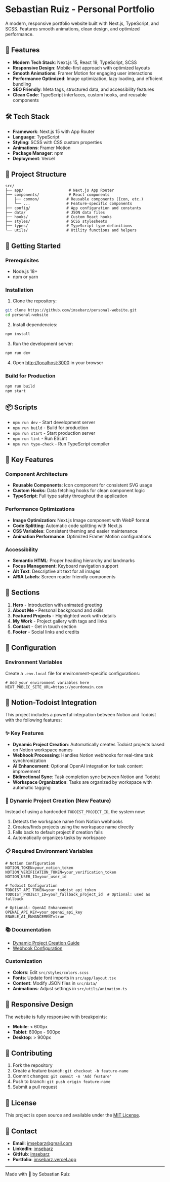 # Sebastian Ruiz - Personal Portfolio

A modern, responsive portfolio website built with Next.js, TypeScript, and SCSS. Features smooth animations, clean design, and optimized performance.

## 🚀 Features

- **Modern Tech Stack**: Next.js 15, React 19, TypeScript, SCSS
- **Responsive Design**: Mobile-first approach with optimized layouts
- **Smooth Animations**: Framer Motion for engaging user interactions
- **Performance Optimized**: Image optimization, lazy loading, and efficient bundling
- **SEO Friendly**: Meta tags, structured data, and accessibility features
- **Clean Code**: TypeScript interfaces, custom hooks, and reusable components

## 🛠️ Tech Stack

- **Framework**: Next.js 15 with App Router
- **Language**: TypeScript
- **Styling**: SCSS with CSS custom properties
- **Animations**: Framer Motion
- **Package Manager**: npm
- **Deployment**: Vercel

## 📁 Project Structure

```
src/
├── app/                    # Next.js App Router
├── components/             # React components
│   ├── common/            # Reusable components (Icon, etc.)
│   └── ...                # Feature-specific components
├── config/                # App configuration and constants
├── data/                  # JSON data files
├── hooks/                 # Custom React hooks
├── styles/                # SCSS stylesheets
├── types/                 # TypeScript type definitions
└── utils/                 # Utility functions and helpers
```

## 🚀 Getting Started

### Prerequisites

- Node.js 18+ 
- npm or yarn

### Installation

1. Clone the repository:
```bash
git clone https://github.com/imsebarz/personal-website.git
cd personal-website
```

2. Install dependencies:
```bash
npm install
```

3. Run the development server:
```bash
npm run dev
```

4. Open [http://localhost:3000](http://localhost:3000) in your browser

### Build for Production

```bash
npm run build
npm start
```

## 📦 Scripts

- `npm run dev` - Start development server
- `npm run build` - Build for production
- `npm run start` - Start production server
- `npm run lint` - Run ESLint
- `npm run type-check` - Run TypeScript compiler

## 🎨 Key Features

### Component Architecture
- **Reusable Components**: Icon component for consistent SVG usage
- **Custom Hooks**: Data fetching hooks for clean component logic
- **TypeScript**: Full type safety throughout the application

### Performance Optimizations
- **Image Optimization**: Next.js Image component with WebP format
- **Code Splitting**: Automatic code splitting with Next.js
- **CSS Variables**: Consistent theming and easier maintenance
- **Animation Performance**: Optimized Framer Motion configurations

### Accessibility
- **Semantic HTML**: Proper heading hierarchy and landmarks
- **Focus Management**: Keyboard navigation support
- **Alt Text**: Descriptive alt text for all images
- **ARIA Labels**: Screen reader friendly components

## 🌟 Sections

1. **Hero** - Introduction with animated greeting
2. **About Me** - Personal background and skills
3. **Featured Projects** - Highlighted work with details
4. **My Work** - Project gallery with tags and links
5. **Contact** - Get in touch section
6. **Footer** - Social links and credits

## 🔧 Configuration

### Environment Variables
Create a `.env.local` file for environment-specific configurations:

```env
# Add your environment variables here
NEXT_PUBLIC_SITE_URL=https://yourdomain.com
```

## 🔗 Notion-Todoist Integration

This project includes a powerful integration between Notion and Todoist with the following features:

### ✨ Key Features
- **Dynamic Project Creation**: Automatically creates Todoist projects based on Notion workspace names
- **Webhook Processing**: Handles Notion webhooks for real-time task synchronization
- **AI Enhancement**: Optional OpenAI integration for task content improvement
- **Bidirectional Sync**: Task completion sync between Notion and Todoist
- **Workspace Organization**: Tasks are organized by workspace with automatic tagging

### 🚀 Dynamic Project Creation (New Feature)
Instead of using a hardcoded `TODOIST_PROJECT_ID`, the system now:
1. Detects the workspace name from Notion webhooks
2. Creates/finds projects using the workspace name directly
3. Falls back to default project if creation fails
4. Automatically organizes tasks by workspace

### 📋 Required Environment Variables
```env
# Notion Configuration
NOTION_TOKEN=your_notion_token
NOTION_VERIFICATION_TOKEN=your_verification_token
NOTION_USER_ID=your_user_id

# Todoist Configuration  
TODOIST_API_TOKEN=your_todoist_api_token
TODOIST_PROJECT_ID=your_fallback_project_id  # Optional: used as fallback

# Optional: OpenAI Enhancement
OPENAI_API_KEY=your_openai_api_key
ENABLE_AI_ENHANCEMENT=true
```

### 📚 Documentation
- [Dynamic Project Creation Guide](./docs/dynamic-project-creation.md)
- [Webhook Configuration](./docs/webhook-vercel-fix.md)

### Customization
- **Colors**: Edit `src/styles/colors.scss`
- **Fonts**: Update font imports in `src/app/layout.tsx`
- **Content**: Modify JSON files in `src/data/`
- **Animations**: Adjust settings in `src/utils/animation.ts`

## 📱 Responsive Design

The website is fully responsive with breakpoints:
- **Mobile**: < 600px
- **Tablet**: 600px - 900px  
- **Desktop**: > 900px

## 🤝 Contributing

1. Fork the repository
2. Create a feature branch: `git checkout -b feature-name`
3. Commit changes: `git commit -m 'Add feature'`
4. Push to branch: `git push origin feature-name`
5. Submit a pull request

## 📄 License

This project is open source and available under the [MIT License](LICENSE).

## 📧 Contact

- **Email**: imsebarz@gmail.com
- **LinkedIn**: [imsebarz](https://linkedin.com/in/imsebarz)
- **GitHub**: [imsebarz](https://github.com/imsebarz)
- **Portfolio**: [imsebarz.vercel.app](https://imsebarz.vercel.app)

---

Made with 💛 by Sebastian Ruiz
